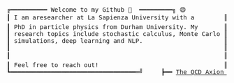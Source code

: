 <pre>
╔━━━━━━━━━━ Welcome to my Github 👋  ━━━━━━━━━╗ 😄               
┃ I am aresearcher at La Sapienza University with a        ║ ┣━━ 🌎 Repositories                         
┃ PhD in particle physics from Durham University. My       ║ ┃   ┣━━ <a href=https://github.com/alexisdpc/Heston-model>Heston Model</a>
┃ research topics include stochastic calculus, Monte Carlo ║ ┃   ┣━━ <a href=https://github.com/alexisdpc/Black-Scholes-and-Greeks>Black-Scholes and Greeks</a>
┃ simulations, deep learning and NLP.                      ║ ┃   ┣━━ <a href=https://github.com/alexisdpc/Deep-Hedging>Deep Hedging</a>
┃                                                          ║ ┃   ┗━━ <a href=https://github.com/alexisdpc/title-author-from-pdf>Extract Title & Authors </a>
┃                                                          ║ ┗━━ 📚 Particle Physics Articles       
┃ Feel free to reach out!                                  ║     ┣━━ <a href=https://link.springer.com/article/10.1007/JHEP03(2021)185>Electric Dipole Moments & New Forces</a>
┗━━━━━━━━━━━━━━━━━━━━━━━━━━━━━━━━━━═╝     ┣━━ <a href=https://link.springer.com/article/10.1007/JHEP11(2019)093>The QCD Axion & Unification</a>
                                                                 ┗━━ <a href=https://journals.aps.org/prd/abstract/10.1103/PhysRevD.97.095013>Asymptotic Safety</a>
</pre>
